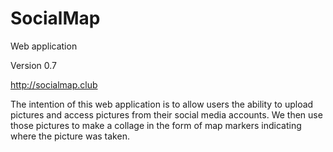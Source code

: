 # SocialMap
Web application

Version 0.7

http://socialmap.club

The intention of this web application is to allow users the ability to upload pictures and access pictures from their social media accounts. We then use those pictures to make a collage in the form of map markers indicating where the picture was taken. 
